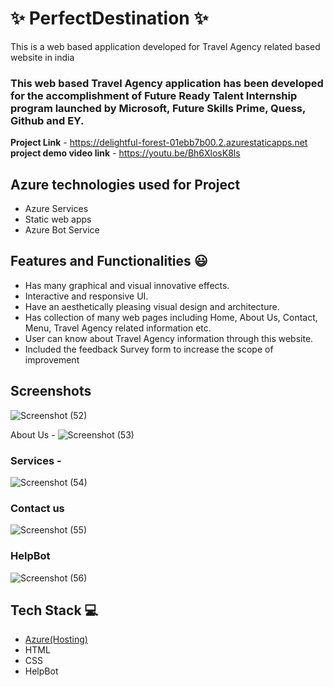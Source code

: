 # ✨ PerfectDestination  ✨

This is a web based application developed for Travel Agency related based website in india

### This web based Travel Agency application has been developed for the accomplishment of Future Ready Talent Internship program launched by Microsoft, Future Skills Prime, Quess, Github and EY.


**Project Link** - https://delightful-forest-01ebb7b00.2.azurestaticapps.net
**project demo video link** - https://youtu.be/Bh6XlosK8ls

## Azure technologies used for Project

- Azure Services
- Static web apps
- Azure Bot Service

## Features and Functionalities 😃

- Has many graphical and visual innovative effects.
- Interactive and responsive UI.
- Have an aesthetically pleasing visual design and architecture.
- Has collection of many web pages including Home, About Us, Contact, Menu, Travel Agency related information etc.
- User can know about Travel Agency information through this website.
- Included the feedback Survey form to increase the scope of improvement 

## Screenshots
![Screenshot (52)](https://user-images.githubusercontent.com/118038586/209934927-d2f6439a-7a34-4cb7-a93f-274f05143bc0.png)






 About Us -
![Screenshot (53)](https://user-images.githubusercontent.com/118038586/209935048-875fb6e5-2a6b-43bc-86cb-38de475c299a.png)




### Services -
![Screenshot (54)](https://user-images.githubusercontent.com/118038586/209935094-e66c62bb-40d3-444f-b3cf-2fc84f2c8a45.png)





### Contact us 
![Screenshot (55)](https://user-images.githubusercontent.com/118038586/209935140-e076740a-dade-49ab-ab66-786320f04703.png)


### HelpBot
![Screenshot (56)](https://user-images.githubusercontent.com/118038586/209935194-eecc23b1-c2be-47b1-a79a-020211601f1f.png)




## Tech Stack 💻

- [Azure(Hosting)](https://azure.microsoft.com/en-in/features/azure-portal/)
- HTML
- CSS
- HelpBot
